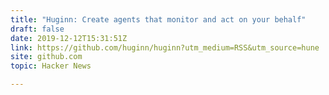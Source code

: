 ```yaml
---
title: "Huginn: Create agents that monitor and act on your behalf"
draft: false
date: 2019-12-12T15:31:51Z
link: https://github.com/huginn/huginn?utm_medium=RSS&utm_source=hune
site: github.com
topic: Hacker News  

---
```

